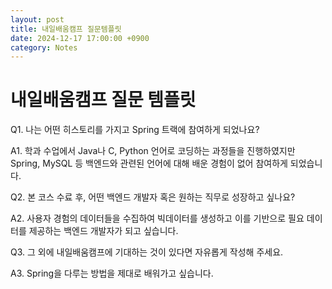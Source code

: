 ```yaml
---
layout: post
title: 내일배움캠프 질문템플릿
date: 2024-12-17 17:00:00 +0900
category: Notes
---
```

# 내일배움캠프 질문 템플릿

Q1. 나는 어떤 히스토리를 가지고 Spring 트랙에 참여하게 되었나요?

A1. 학과 수업에서 Java나 C, Python 언어로 코딩하는 과정들을 진행하였지만 Spring, MySQL 등 백엔드와 관련된 언어에 대해 배운 경험이 없어 참여하게 되었습니다.


Q2. 본 코스 수료 후, 어떤 백엔드 개발자 혹은 원하는 직무로 성장하고 싶나요?

A2. 사용자 경험의 데이터들을 수집하여 빅데이터를 생성하고 이를 기반으로 필요 데이터를 제공하는 백엔드 개발자가 되고 싶습니다.


Q3. 그 외에 내일배움캠프에 기대하는 것이 있다면 자유롭게 작성해 주세요.

A3. Spring을 다루는 방법을 제대로 배워가고 싶습니다.
